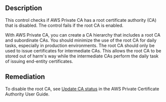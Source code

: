 ## Description

This control checks if AWS Private CA has a root certificate authority (CA) that is disabled. The control fails if the root CA is enabled.

With AWS Private CA, you can create a CA hierarchy that includes a root CA and subordinate CAs. You should minimize the use of the root CA for daily tasks, especially in production environments. The root CA should only be used to issue certificates for intermediate CAs. This allows the root CA to be stored out of harm's way while the intermediate CAs perform the daily task of issuing end-entity certificates.

## Remediation

To disable the root CA, see [Update CA status](https://docs.aws.amazon.com/privateca/latest/userguide/console-update.html#console-update-status-steps) in the AWS Private Certificate Authority User Guide.